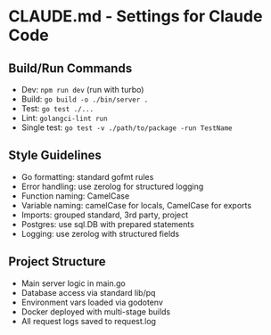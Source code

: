 # CLAUDE.md - Settings for Claude Code

## Build/Run Commands
- Dev: `npm run dev` (run with turbo)
- Build: `go build -o ./bin/server .`
- Test: `go test ./...`
- Lint: `golangci-lint run`
- Single test: `go test -v ./path/to/package -run TestName`

## Style Guidelines
- Go formatting: standard gofmt rules
- Error handling: use zerolog for structured logging
- Function naming: CamelCase
- Variable naming: camelCase for locals, CamelCase for exports
- Imports: grouped standard, 3rd party, project
- Postgres: use sql.DB with prepared statements
- Logging: use zerolog with structured fields

## Project Structure
- Main server logic in main.go
- Database access via standard lib/pq
- Environment vars loaded via godotenv
- Docker deployed with multi-stage builds
- All request logs saved to request.log